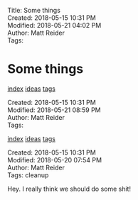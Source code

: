 Title: Some things  
Created: 2018-05-15 10:31 PM  
Modified: 2018-05-21 04:02 PM  
Author: Matt Reider  
Tags:   

# Some things

[index](../index.md) [ideas](../ideas.md) [tags](../tags.md)

Created: 2018-05-15 10:31 PM  
Modified: 2018-05-21 08:59 PM  
Author: Matt Reider  
Tags:   

[index](../index.md) [ideas](../ideas.md) [tags](../tags.md)

Created: 2018-05-15 10:31 PM  
Modified: 2018-05-20 07:54 PM  
Author: Matt Reider  
Tags: cleanup  

Hey. I really think we should do some shit!
